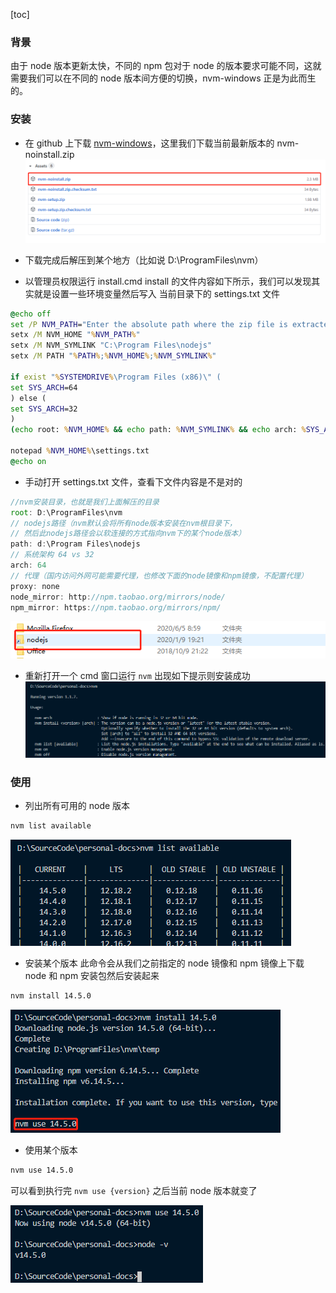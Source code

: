 [toc]

### 背景

由于 node 版本更新太快，不同的 npm 包对于 node 的版本要求可能不同，这就需要我们可以在不同的 node 版本间方便的切换，nvm-windows 正是为此而生的。

### 安装

- 在 github 上下载 [nvm-windows](https://github.com/coreybutler/nvm-windows/releases)，这里我们下载当前最新版本的 nvm-noinstall.zip
  ![](../assets/2020-07-20-21-05-40.png)

- 下载完成后解压到某个地方（比如说 D:\ProgramFiles\nvm）

- 以管理员权限运行 install.cmd
  install 的文件内容如下所示，我们可以发现其实就是设置一些环境变量然后写入 当前目录下的 settings.txt 文件

```cmd
@echo off
set /P NVM_PATH="Enter the absolute path where the zip file is extracted/copied to: "
setx /M NVM_HOME "%NVM_PATH%"
setx /M NVM_SYMLINK "C:\Program Files\nodejs"
setx /M PATH "%PATH%;%NVM_HOME%;%NVM_SYMLINK%"

if exist "%SYSTEMDRIVE%\Program Files (x86)\" (
set SYS_ARCH=64
) else (
set SYS_ARCH=32
)
(echo root: %NVM_HOME% && echo path: %NVM_SYMLINK% && echo arch: %SYS_ARCH% && echo proxy: none) > %NVM_HOME%\settings.txt

notepad %NVM_HOME%\settings.txt
@echo on
```

- 手动打开 settings.txt 文件，查看下文件内容是不是对的

```js
//nvm安装目录，也就是我们上面解压的目录
root: D:\ProgramFiles\nvm
// nodejs路径（nvm默认会将所有node版本安装在nvm根目录下，
// 然后此nodejs路径会以软连接的方式指向nvm下的某个node版本）
path: d:\Program Files\nodejs
// 系统架构 64 vs 32
arch: 64
// 代理（国内访问外网可能需要代理，也修改下面的node镜像和npm镜像，不配置代理）
proxy: none
node_mirror: http://npm.taobao.org/mirrors/node/
npm_mirror: https://npm.taobao.org/mirrors/npm/
```

![](../assets/2020-07-21-08-28-42.png)

- 重新打开一个 cmd 窗口运行 `nvm`
  出现如下提示则安装成功
  ![](../assets/2020-07-21-08-29-43.png)

### 使用

- 列出所有可用的 node 版本

```sh
nvm list available
```

![](../assets/2020-07-21-08-31-04.png)

- 安装某个版本
  此命令会从我们之前指定的 node 镜像和 npm 镜像上下载 node 和 npm 安装包然后安装起来

```sh
nvm install 14.5.0
```

![](../assets/2020-07-21-08-33-39.png)

- 使用某个版本

```sh
nvm use 14.5.0
```

可以看到执行完 `nvm use {version}` 之后当前 node 版本就变了

![](../assets/2020-07-21-08-34-47.png)
